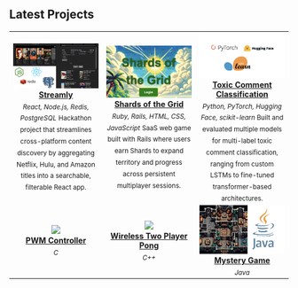 
## Latest Projects

<table>
<tr>
<td align="center" width="33.3%">
  <a href="https://github.com/EvinB/streamly">
    <img src="https://github.com/EvinB/EvinB/blob/main/Streamly.png" width="100%" />
    <br />
    <strong>Streamly</strong>
  </a>
  <br/>
  <sub><i>React, Node.js, Redis, PostgreSQL</i></sub>
  <sub>Hackathon project that streamlines cross-platform content discovery by aggregating Netflix, Hulu, and Amazon titles into a searchable, filterable React app.</sub>
</td>
<td align="center" width="33.3%">
  <a href="https://github.com/EvinB/projectdirectory-selt_2024_team_008">
    <img src="https://github.com/EvinB/EvinB/blob/main/shardsOfTheGrid.png" width="100%" />
    <br />
    <strong>Shards of the Grid</strong>
  </a>
  <br/>
  <sub><i>Ruby, Rails, HTML, CSS, JavaScript</i></sub>
  <sub>SaaS web game built with Rails where users earn Shards to expand territory and progress across persistent multiplayer sessions.</sub>
</td>
</td>
<td align="center" width="33.3%">
  <a href="https://github.com/EvinB/ToxicCommentClassification">
    <img src="https://github.com/EvinB/EvinB/blob/main/llmproj.png" width="100%" />
    <br />
    <strong>Toxic Comment Classification</strong>
  </a>
  <br/>
  <sub><i>Python, PyTorch, Hugging Face, scikit-learn </i></sub>
  <sub>Built and evaluated multiple models for multi-label toxic comment classification, ranging from custom LSTMs to fine-tuned transformer-based architectures. </sub>
</td>
</tr>

<tr>
  <td align="center" width="33.3%">
    <a href="https://github.com/EvinB/FanController">
      <img src="https://github.com/EvinB/EvinB/blob/main/FanController.png" width="100%" />
      <br />
      <strong>PWM Controller</strong>
    </a>
    <br/>
    <sub><i>C </i></sub>
  </td>
  
  <td align="center" width="33.3%">
  <a href="https://github.com/EvinB/WirelessPong">
    <img src="https://github.com/EvinB/EvinB/blob/main/wirelessPong.png" width="100%" />
    <br />
    <strong>Wireless Two Player Pong</strong>
  </a>
  <br/>
  <sub><i> C++ </i></sub>
</td>

  <td align="center" width="33.3%">
  <a href="https://github.com/EvinB/Lan-Mystery-Game">
    <img src="https://github.com/EvinB/EvinB/blob/main/MysteryGame.png" width="100%" />
    <br />
    <strong> Mystery Game </strong>
  </a>
  <br/>
  <sub><i> Java </i></sub>
</td>

</tr>
</table>

